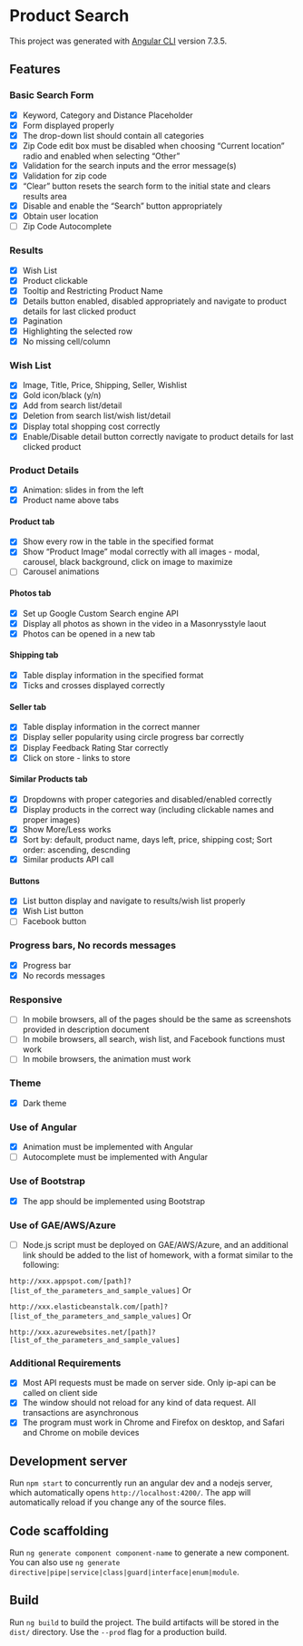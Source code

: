 # Product Search

This project was generated with [Angular CLI](https://github.com/angular/angular-cli) version 7.3.5.

## Features

### Basic Search Form
- [x] Keyword, Category and Distance Placeholder 
- [x] Form displayed properly 
- [x] The drop-down list should contain all categories 
- [x] Zip Code edit box must be disabled when choosing “Current location” radio and enabled when selecting “Other” 
- [x] Validation for the search inputs and the error message(s) 
- [x] Validation for zip code 
- [x] “Clear” button resets the search form to the initial state and clears results area 
- [x] Disable and enable the “Search” button appropriately 
- [x] Obtain user location 
- [ ] Zip Code Autocomplete

### Results
- [x] Wish List 
- [x] Product clickable 
- [x] Tooltip and Restricting Product Name 
- [x] Details button enabled, disabled appropriately and navigate to product details for last clicked product 
- [x] Pagination 
- [x] Highlighting the selected row 
- [x] No missing cell/column 

### Wish List
- [x] Image, Title, Price, Shipping, Seller, Wishlist
- [x] Gold icon/black (y/n)
- [x] Add from search list/detail 
- [x] Deletion from search list/wish list/detail 
- [x] Display total shopping cost correctly 
- [x] Enable/Disable detail button correctly navigate to product details for last clicked product

### Product Details
- [x] Animation: slides in from the left
- [x] Product name above tabs 

#### Product tab
- [x] Show every row in the table in the specified format
- [x] Show “Product Image” modal correctly with all images - modal, carousel, black background, click on image to maximize
- [ ] Carousel animations

#### Photos tab 
- [x] Set up Google Custom Search engine API
- [x] Display all photos as shown in the video in a Masonrysstyle laout
- [x] Photos can be opened in a new tab

#### Shipping tab 
- [x] Table display information in the specified format 
- [x] Ticks and crosses displayed correctly

#### Seller tab 
- [x] Table display information in the correct manner 
- [x] Display seller popularity using circle progress bar correctly
- [x] Display Feedback Rating Star correctly
- [x] Click on store - links to store

#### Similar Products tab 
- [x] Dropdowns with proper categories and disabled/enabled correctly
- [x] Display products in the correct way (including clickable names and proper images)
- [x] Show More/Less works
- [x] Sort by: default, product name, days left, price, shipping cost; Sort order: ascending, descnding
- [x] Similar products API call

#### Buttons
- [x] List button display and navigate to results/wish list properly
- [x] Wish List button
- [ ] Facebook button

### Progress bars, No records messages
- [x] Progress bar
- [x] No records messages

### Responsive
- [ ] In mobile browsers, all of the pages should be the same as screenshots provided in description document 
- [ ] In mobile browsers, all search, wish list, and Facebook functions must work 
- [ ] In mobile browsers, the animation must work

### Theme
- [x] Dark theme

### Use of Angular 
- [x] Animation must be implemented with Angular
- [ ] Autocomplete must be implemented with Angular

### Use of Bootstrap 
- [x] The app should be implemented using Bootstrap

### Use of GAE/AWS/Azure 
- [ ] Node.js script must be deployed on GAE/AWS/Azure, and an additional link should be added to the list of homework, with a format similar to the following:

`http://xxx.appspot.com/[path]?[list_of_the_parameters_and_sample_values]`
Or

`http://xxx.elasticbeanstalk.com/[path]?[list_of_the_parameters_and_sample_values]`
Or 

`http://xxx.azurewebsites.net/[path]?[list_of_the_parameters_and_sample_values]`


### Additional Requirements 
- [x] Most API requests must be made on server side. Only ip-api can be called on client side
- [x] The window should not reload for any kind of data request. All transactions are asynchronous
- [x] The program must work in Chrome and Firefox on desktop, and Safari and Chrome on mobile devices

## Development server

Run `npm start` to concurrently run an angular dev and a nodejs server, which automatically opens `http://localhost:4200/`. The app will automatically reload if you change any of the source files.

## Code scaffolding

Run `ng generate component component-name` to generate a new component. You can also use `ng generate directive|pipe|service|class|guard|interface|enum|module`.

## Build

Run `ng build` to build the project. The build artifacts will be stored in the `dist/` directory. Use the `--prod` flag for a production build.
